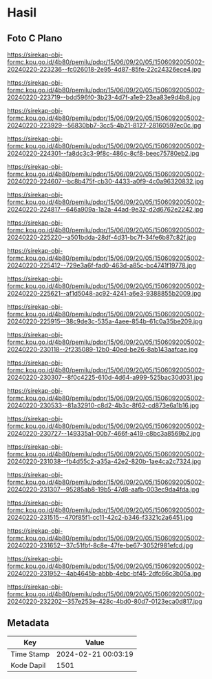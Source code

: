 # Hasil

## Foto C Plano

https://sirekap-obj-formc.kpu.go.id/4b80/pemilu/pdpr/15/06/09/20/05/1506092005002-20240220-223236--fc026018-2e95-4d87-85fe-22c24326ece4.jpg

https://sirekap-obj-formc.kpu.go.id/4b80/pemilu/pdpr/15/06/09/20/05/1506092005002-20240220-223719--bdd596f0-3b23-4d7f-a1e9-23ea83e9d4b8.jpg

https://sirekap-obj-formc.kpu.go.id/4b80/pemilu/pdpr/15/06/09/20/05/1506092005002-20240220-223929--56830bb7-3cc5-4b21-8127-28160597ec0c.jpg

https://sirekap-obj-formc.kpu.go.id/4b80/pemilu/pdpr/15/06/09/20/05/1506092005002-20240220-224301--fa8dc3c3-9f8c-486c-8cf8-beec75780eb2.jpg

https://sirekap-obj-formc.kpu.go.id/4b80/pemilu/pdpr/15/06/09/20/05/1506092005002-20240220-224607--bc8b475f-cb30-4433-a0f9-4c0a96320832.jpg

https://sirekap-obj-formc.kpu.go.id/4b80/pemilu/pdpr/15/06/09/20/05/1506092005002-20240220-224817--646a909a-1a2a-44ad-9e32-d2d6762e2242.jpg

https://sirekap-obj-formc.kpu.go.id/4b80/pemilu/pdpr/15/06/09/20/05/1506092005002-20240220-225220--a501bdda-28df-4d31-bc7f-34fe6b87c82f.jpg

https://sirekap-obj-formc.kpu.go.id/4b80/pemilu/pdpr/15/06/09/20/05/1506092005002-20240220-225412--729e3a6f-fad0-463d-a85c-bc4741f19778.jpg

https://sirekap-obj-formc.kpu.go.id/4b80/pemilu/pdpr/15/06/09/20/05/1506092005002-20240220-225621--af1d5048-ac92-4241-a6e3-9388855b2009.jpg

https://sirekap-obj-formc.kpu.go.id/4b80/pemilu/pdpr/15/06/09/20/05/1506092005002-20240220-225915--38c9de3c-535a-4aee-854b-61c0a35be209.jpg

https://sirekap-obj-formc.kpu.go.id/4b80/pemilu/pdpr/15/06/09/20/05/1506092005002-20240220-230118--2f235089-12b0-40ed-be26-8ab143aafcae.jpg

https://sirekap-obj-formc.kpu.go.id/4b80/pemilu/pdpr/15/06/09/20/05/1506092005002-20240220-230307--8f0c4225-610d-4d64-a999-525bac30d031.jpg

https://sirekap-obj-formc.kpu.go.id/4b80/pemilu/pdpr/15/06/09/20/05/1506092005002-20240220-230533--81a32910-c8d2-4b3c-8f62-cd873e6a1b16.jpg

https://sirekap-obj-formc.kpu.go.id/4b80/pemilu/pdpr/15/06/09/20/05/1506092005002-20240220-230727--149335a1-00b7-466f-a419-c8bc3a8569b2.jpg

https://sirekap-obj-formc.kpu.go.id/4b80/pemilu/pdpr/15/06/09/20/05/1506092005002-20240220-231038--fb4d55c2-a35a-42e2-820b-1ae4ca2c7324.jpg

https://sirekap-obj-formc.kpu.go.id/4b80/pemilu/pdpr/15/06/09/20/05/1506092005002-20240220-231307--95285ab8-19b5-47d8-aafb-003ec9da4fda.jpg

https://sirekap-obj-formc.kpu.go.id/4b80/pemilu/pdpr/15/06/09/20/05/1506092005002-20240220-231515--470f85f1-cc11-42c2-b346-f3321c2a6451.jpg

https://sirekap-obj-formc.kpu.go.id/4b80/pemilu/pdpr/15/06/09/20/05/1506092005002-20240220-231652--37c51fbf-8c8e-47fe-be67-3052f981efcd.jpg

https://sirekap-obj-formc.kpu.go.id/4b80/pemilu/pdpr/15/06/09/20/05/1506092005002-20240220-231952--4ab4645b-abbb-4ebc-bf45-2dfc66c3b05a.jpg

https://sirekap-obj-formc.kpu.go.id/4b80/pemilu/pdpr/15/06/09/20/05/1506092005002-20240220-232202--357e253e-428c-4bd0-80d7-0123eca0d817.jpg


## Metadata

| Key        | Value               |
| ---------- | ------------------- |
| Time Stamp | 2024-02-21 00:03:19 |
| Kode Dapil | 1501                |



